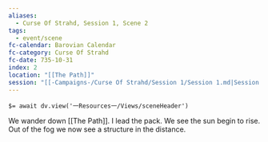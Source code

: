 ```yaml
---
aliases:
  - Curse Of Strahd, Session 1, Scene 2
tags:
  - event/scene
fc-calendar: Barovian Calendar
fc-category: Curse Of Strahd
fc-date: 735-10-31
index: 2
location: "[[The Path]]"
session: "[[-Campaigns-/Curse Of Strahd/Session 1/Session 1.md|Session 1]]"
---
```


`$= await dv.view('一Resources一/Views/sceneHeader')`

We wander down [[The Path]]. I lead the pack. We see the sun begin to rise. Out of the fog we now see a structure in the distance.


